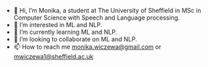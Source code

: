 - 👋 Hi, I’m Monika, a student at The University of Sheffield in MSc in Computer Science with Speech and Language processing.
- 👀 I’m interested in ML and NLP.
- 🌱 I’m currently learning ML and NLP.
- 💞️ I’m looking to collaborate on ML and NLP.
- 📫 How to reach me monika.wiczewa@gmail.com or mwiczewa1@sheffield.ac.uk

<!---
egc16mw/egc16mw is a ✨ special ✨ repository because its `README.md` (this file) appears on your GitHub profile.
You can click the Preview link to take a look at your changes.
--->
